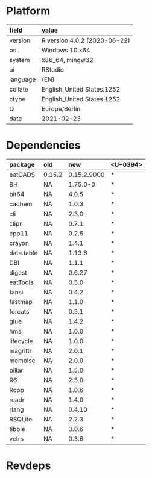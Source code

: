 # Platform

|field    |value                        |
|:--------|:----------------------------|
|version  |R version 4.0.2 (2020-06-22) |
|os       |Windows 10 x64               |
|system   |x86_64, mingw32              |
|ui       |RStudio                      |
|language |(EN)                         |
|collate  |English_United States.1252   |
|ctype    |English_United States.1252   |
|tz       |Europe/Berlin                |
|date     |2021-02-23                   |

# Dependencies

|package    |old    |new         |<U+0394>  |
|:----------|:------|:-----------|:--|
|eatGADS    |0.15.2 |0.15.2.9000 |*  |
|BH         |NA     |1.75.0-0    |*  |
|bit64      |NA     |4.0.5       |*  |
|cachem     |NA     |1.0.3       |*  |
|cli        |NA     |2.3.0       |*  |
|clipr      |NA     |0.7.1       |*  |
|cpp11      |NA     |0.2.6       |*  |
|crayon     |NA     |1.4.1       |*  |
|data.table |NA     |1.13.6      |*  |
|DBI        |NA     |1.1.1       |*  |
|digest     |NA     |0.6.27      |*  |
|eatTools   |NA     |0.5.0       |*  |
|fansi      |NA     |0.4.2       |*  |
|fastmap    |NA     |1.1.0       |*  |
|forcats    |NA     |0.5.1       |*  |
|glue       |NA     |1.4.2       |*  |
|hms        |NA     |1.0.0       |*  |
|lifecycle  |NA     |1.0.0       |*  |
|magrittr   |NA     |2.0.1       |*  |
|memoise    |NA     |2.0.0       |*  |
|pillar     |NA     |1.5.0       |*  |
|R6         |NA     |2.5.0       |*  |
|Rcpp       |NA     |1.0.6       |*  |
|readr      |NA     |1.4.0       |*  |
|rlang      |NA     |0.4.10      |*  |
|RSQLite    |NA     |2.2.3       |*  |
|tibble     |NA     |3.0.6       |*  |
|vctrs      |NA     |0.3.6       |*  |

# Revdeps

